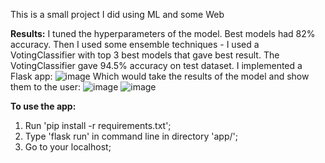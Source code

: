 This is a small project I did using ML and some Web

**Results:**
I tuned the hyperparameters of the model. Best models had 82% accuracy.
Then I used some ensemble techniques - I used a VotingClassifier with top 3 best models that gave best result. The VotingClassifier gave 94.5% accuracy on test dataset.
I implemented a Flask app:
![image](https://user-images.githubusercontent.com/62321153/158474050-a59b8feb-f3ce-4ead-96d5-4d1da5c6a2e4.png)
Which would take the results of the model and show them to the user:
![image](https://user-images.githubusercontent.com/62321153/158474097-5447e446-29da-464d-a0da-e7f65f1b1e7c.png)
![image](https://user-images.githubusercontent.com/62321153/158474165-66ae6b56-610e-4ced-b86a-4c74333fc8fe.png)

**To use the app:**
1) Run 'pip install -r requirements.txt';
2) Type 'flask run' in command line in directory 'app/';
3) Go to your localhost;
